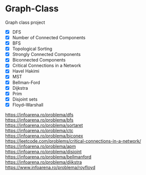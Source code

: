 # Graph-Class
  Graph class project

  - [x] DFS
  - [x] Number of Connected Components
  - [x] BFS
  - [x] Topological Sorting
  - [x] Strongly Connected Components
  - [x] Biconnected Components
  - [x] Critical Connections in a Network
  - [x] Havel Hakimi
  - [x] MST
  - [x] Bellman-Ford
  - [x] Dijkstra
  - [x] Prim
  - [x] Disjoint sets
  - [x] Floyd–Warshall

  https://infoarena.ro/problema/dfs  
  https://infoarena.ro/problema/bfs  
  https://infoarena.ro/problema/sortaret  
  https://infoarena.ro/problema/ctc  
  https://infoarena.ro/problema/biconex  
  https://leetcode.com/problems/critical-connections-in-a-network/  
  https://infoarena.ro/problema/apm  
  https://infoarena.ro/problema/disjoint  
  https://infoarena.ro/problema/bellmanford  
  https://infoarena.ro/problema/dijkstra  
  https://www.infoarena.ro/problema/royfloyd  
  
